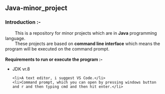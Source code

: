 <h2><b>Java-minor_project</b></h2>
<h3>Introduction :- </h3>
<p> &nbsp; &nbsp; &nbsp; &nbsp; This is a repository for minor projects which are in <b>Java</b> programming language.<br>
 &nbsp; &nbsp; &nbsp; &nbsp; These projects are based on <b>command line interface</b> which means the program will be executed on the command prompt.<br><br>
<b>Requirements to run or execute the program :-</b>
<ul> <li>JDK vr.8 </li>
	
	<li>A text editor, i suggest VS Code.</li>
	<li>Command prompt, which you can open by pressing windows button and r and then typing cmd and then hit enter.</li>
</p>
